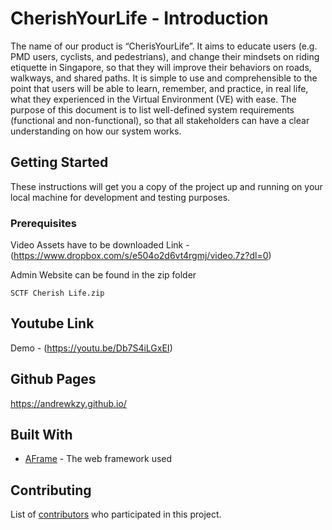 # CherishYourLife - Introduction

The name of our product is “CherisYourLife”. It aims to educate users (e.g. PMD users, cyclists, and pedestrians), and change their mindsets on riding etiquette in Singapore, so that they will improve their behaviors on roads, walkways, and shared paths. It is simple to use and comprehensible to the point that users will be able to learn, remember, and practice, in real life, what they experienced in the Virtual Environment (VE) with ease.
The purpose of this document is to list well-defined system requirements (functional and non-functional), so that all stakeholders can have a clear understanding on how our system works.

## Getting Started

These instructions will get you a copy of the project up and running on your local machine for development and testing purposes.

### Prerequisites

Video Assets have to be downloaded 
Link - (https://www.dropbox.com/s/e504o2d6vt4rgmj/video.7z?dl=0)

Admin Website can be found in the zip folder
```
SCTF Cherish Life.zip
```

## Youtube Link

Demo - (https://youtu.be/Db7S4iLGxEI)

## Github Pages

https://andrewkzy.github.io/

## Built With

* [AFrame](https://aframe.io/docs/0.8.0/introduction/) - The web framework used

## Contributing

List of [contributors](https://github.com/AndrewKZY/AndrewKZY.github.io/graphs/contributors) who participated in this project.
